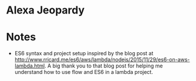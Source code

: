 Alexa Jeopardy
==============

# Notes

* ES6 syntax and project setup inspired by the blog post at http://www.rricard.me/es6/aws/lambda/nodejs/2015/11/29/es6-on-aws-lambda.html. A big thank you to that blog post for helping me understand how to use flow and ES6 in a lambda project.
